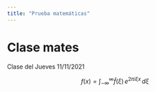 ```yaml
---
title: "Prueba matemáticas"
---
```


# Clase mates

Clase del Jueves 11/11/2021

$$f(x) = \int_{-\infty}^\infty \hat f(\xi)\,e^{2 \pi i \xi x} \,d\xi$$

